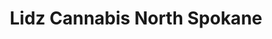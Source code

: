 ---
title: "Lidz Cannabis North Spokane"
url: /spokane/lidz-cannabis-north-spokane/
shop: cannabis
---